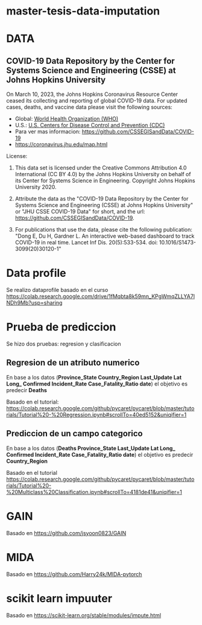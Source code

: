 # master-tesis-data-imputation

# DATA 
## COVID-19 Data Repository by the Center for Systems Science and Engineering (CSSE) at Johns Hopkins University

On March 10, 2023, the Johns Hopkins Coronavirus Resource Center ceased its collecting and reporting of global COVID-19 data. For updated cases, deaths, and vaccine data please visit the following sources:
- Global: [World Health Organization (WHO)](https://www.who.int/)
- U.S.: [U.S. Centers for Disease Control and Prevention (CDC)](https://www.cdc.gov/coronavirus/2019-ncov/index.html)
- Para ver mas informacion: https://github.com/CSSEGISandData/COVID-19
- https://coronavirus.jhu.edu/map.html

License:

1. This data set is licensed under the Creative Commons Attribution 4.0 International (CC BY 4.0) by the Johns Hopkins University on behalf of its Center for Systems Science in Engineering.  Copyright Johns Hopkins University 2020. 

2. Attribute the data as the "COVID-19 Data Repository by the Center for Systems Science and Engineering (CSSE) at Johns Hopkins University" or "JHU CSSE COVID-19 Data" for short, and the url: https://github.com/CSSEGISandData/COVID-19.  

3. For publications that use the data, please cite the following publication: "Dong E, Du H, Gardner L. An interactive web-based dashboard to track COVID-19 in real time. Lancet Inf Dis. 20(5):533-534. doi: 10.1016/S1473-3099(20)30120-1"

# Data profile
Se realizo dataprofile basado en el curso https://colab.research.google.com/drive/1fMqbta8k59mn_KPgWmqZLLYA7lNDh9Mb?usp=sharing 

# Prueba de prediccion
Se hizo dos pruebas: regresion y clasificacion

## Regresion de un atributo numerico

En base a los datos (**Province_State	Country_Region	Last_Update	Lat	Long_	Confirmed		Incident_Rate	Case_Fatality_Ratio	date**) el objetivo es predecir **Deaths**

Basado en el tutorial: https://colab.research.google.com/github/pycaret/pycaret/blob/master/tutorials/Tutorial%20-%20Regression.ipynb#scrollTo=40ed5152&uniqifier=1

## Prediccion de un campo categorico

En base a los datos (**Deaths	 Province_State	Last_Update	Lat	Long_	Confirmed		Incident_Rate	Case_Fatality_Ratio	date**) el objetivo es predecir **Country_Region**

Basado en el tutorial https://colab.research.google.com/github/pycaret/pycaret/blob/master/tutorials/Tutorial%20-%20Multiclass%20Classification.ipynb#scrollTo=4181de41&uniqifier=1

# GAIN
Basado en https://github.com/jsyoon0823/GAIN

# MIDA
Basado en https://github.com/Harry24k/MIDA-pytorch

# scikit learn impuuter 
Basado en https://scikit-learn.org/stable/modules/impute.html
